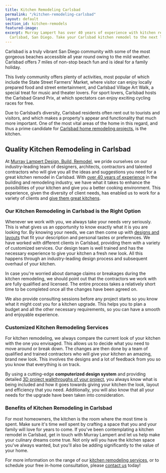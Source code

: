 ```yaml
---
title: Kitchen Remodeling Carlsbad
permalink: "/kitchen-remodeling-carlsbad"
layout: default
section_id: kitchen-remodels
featured-image: 
excerpt: Murray Lampert has over 40 years of experience with kitchen remodeling in
  Carlsbad, San Diego. Take your Carlsbad kitchen remodel to the next level with us.
---
```


Carlsbad is a truly vibrant San Diego community with some of the most gorgeous beaches accessible all year round owing to the mild weather. Carlsbad offers 7 miles of non-stop beach fun and is ideal for a family holiday.

This lively community offers plenty of activities, most popular of which include the State Street Farmers' Market, where visitor can enjoy locally prepared food and street entertainment, and Carlsbad Village Art Walk, a special treat for music and theater lovers. For sport lovers, Carlsbad hosts the Carlsbad Grand Prix, at which spectators can enjoy exciting cycling races for free.

Due to Carlsbad’s diversity, Carlsbad residents often rent out to tourists and visitors, and which makes a property's appear and functionality that much more important. One of the most vital areas of the home in this regard, and thus a prime candidate for [Carlsbad home remodeling projects](/service-locations/carlsbad-design-build-and-remodel-services/), is the kitchen.

## Quality Kitchen Remodeling in Carlsbad

At [Murray Lampert Design, Build, Remodel](/), we pride ourselves on our industry-leading team of designers, architects, contractors and talented contractors who will give you all the ideas and suggestions you need for a great kitchen remodel in Carlsbad. With [over 40 years of experience](/about-murray-lampert-design-build-remodel) in the building and remodeling industry, we have what it takes to enhance the possibilities of your kitchen and give you a better cooking environment. This experience, given the diversity of client needs, has enabled us to work for a variety of clients and [give them great kitchens](/kitchen-remodel-gallery).

### Our Kitchen Remodeling in Carlsbad is the Right Option

Whenever we work with you, we always take your needs very seriously. This is what gives us an opportunity to know exactly what it is you are looking for. By knowing your needs, we can then come up with [designs and layouts](/san-diego-home-design-services) that fit your description and personal tastes or preferences. We have worked with different clients in Carlsbad, providing them with a variety of customized services. Our design team is well trained and has the necessary experience to give your kitchen a fresh new look. All this happens through an industry-leading design process and subsequent overhaul of your kitchen.

In case you're worried about damage claims or breakages during the kitchen remodeling, we should point out that the contractors we work with are fully qualified and licensed. The entire process takes a relatively short time to be completed once all the changes have been agreed on.

We also provide consulting sessions before any project starts so you know what it might cost you for a kitchen upgrade. This helps you to plan a budget and all the other necessary requirements, so you can have a smooth and enjoyable experience.

### Customized Kitchen Remodeling Services

For kitchen remodeling, we always compare the current look of your kitchen with the one you envisaged. This allows us to decide what you need to move around or break down. The changes are then done by a team of qualified and trained contractors who will give your kitchen an amazing, brand new look. This involves the designs and a lot of feedback from you so you know that everything is on track.

By using a cutting-edge **computerized design system** and providing detailed [3D project walkthroughs of your project](3d-architectural-rendering-services), you always know what is being included and how it goes towards giving your kitchen the look, layout and efficiency that you need. Additionally, you will also know that all your needs for the upgrade have been taken into consideration.

### Benefits of Kitchen Remodeling in Carlsbad

For most homeowners, the kitchen is the room where the most time is spent. Make sure it's time _well_ spent by crafting a space that you and your family will love for years to come. If you've been contemplating a kitchen remodel in Carlsbad, get in touch with Murray Lampert and let us help make your culinary dreams come true. Not only will you have the kitchen space you've always wanted, but you'll also be adding significantly to the value of your home.

For more information on the range of our [kitchen remodeling services](/san-diego-kitchen-remodeling-services), or to schedule your free in-home consultation, please [contact us](#quick-contact) today!
